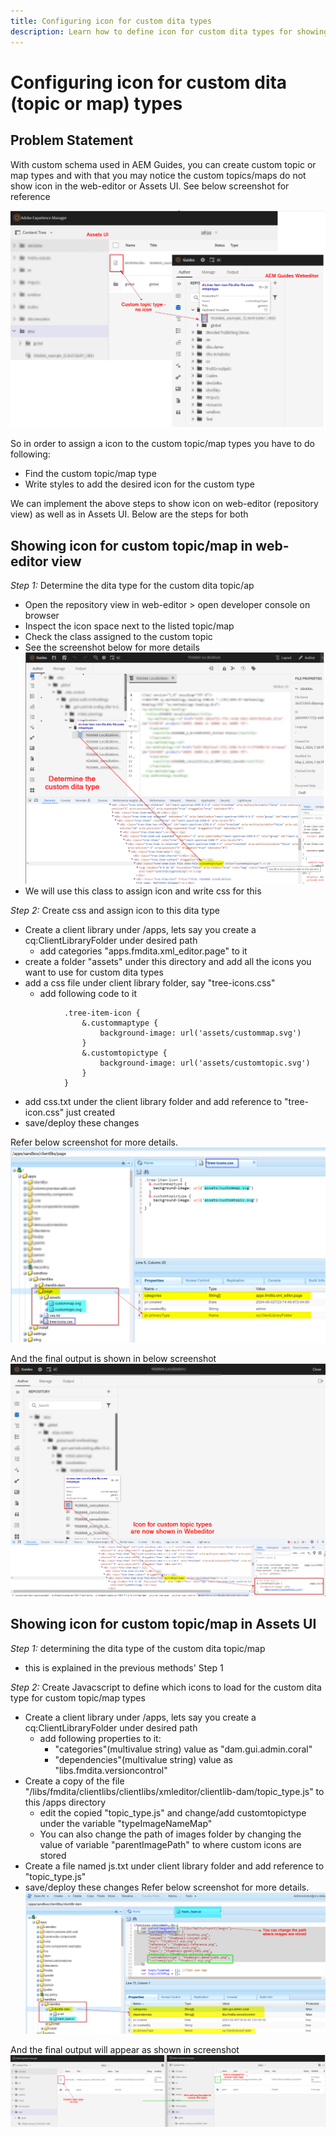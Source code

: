 ```yaml
---
title: Configuring icon for custom dita types
description: Learn how to define icon for custom dita types for showing their icon on different UI in AEM
---
```

# Configuring icon for custom dita (topic or map) types


## Problem Statement

With custom schema used in AEM Guides, you can create custom topic or map types and with that you may notice the custom topics/maps do not show icon in the web-editor or Assets UI. See  below screenshot for reference 

![screenshot for reference](../assets/authoring/custom-ditatype-icon-notshown.png)


So in order to assign a icon to the custom topic/map types you have to do following:
- Find the custom topic/map type
- Write styles to add the desired icon for the custom type


We can implement the above steps to show icon on web-editor (repository view) as well as in Assets UI. Below are the steps for both


## Showing icon for custom topic/map in web-editor view

_Step 1:_ Determine the dita type for the custom dita topic/ap
- Open the repository view in web-editor > open developer console on browser
- Inspect the icon space next to the listed topic/map 
- Check the class assigned to the custom topic 
- See the screenshot below for more details ![See the screenshot](../assets/authoring/custom-ditatype-icon-knowditatype.png)
- We will use this class to assign icon and write css for this
    
_Step 2:_ Create css and assign icon to this dita type
- Create a client library under /apps, lets say you create a cq:ClientLibraryFolder under desired path
    - add categories "apps.fmdita.xml_editor.page" to it
- create a folder "assets" under this directory and add all the icons you want to use for custom dita types
- add a css file under client library folder, say "tree-icons.css"
    - add following code to it
        
```
            .tree-item-icon {
                &.custommaptype {
                    background-image: url('assets/custommap.svg')
                }
                &.customtopictype {
                    background-image: url('assets/customtopic.svg')
                }
            }
```

- add css.txt under the client library folder and add reference to "tree-icon.css" just created
- save/deploy these changes

Refer below screenshot for more details.
![Refer screenshot](../assets/authoring/custom-ditatype-icon-define-webeditor-styles.png) 

And the final output is shown in below screenshot
![shown in screenshot](../assets/authoring/custom-ditatype-icon-webeditor-showstyles.png)


## Showing icon for custom topic/map in Assets UI

_Step 1:_ determining the dita type of the custom dita topic/map
- this is explained in the previous methods' Step 1
    
_Step 2:_ Create Javacscript to define which icons to load for the custom dita type for custom topic/map types
- Create a client library under /apps, lets say you create a cq:ClientLibraryFolder under desired path
    - add following properties to it:
        - "categories"(multivalue string) value as "dam.gui.admin.coral" 
        - "dependencies"(multivalue string) value as "libs.fmdita.versioncontrol"
- Create a copy of the file "/libs/fmdita/clientlibs/clientlibs/xmleditor/clientlib-dam/topic_type.js" to this /apps directory
    - edit the copied "topic_type.js" and change/add customtopictype under the variable "typeImageNameMap"
    - You can also change the path of images folder by changing the value of variable "parentImagePath" to where custom icons are stored
- Create a file named js.txt under client library folder and add reference to "topic_type.js"
- save/deploy these changes
Refer below screenshot for more details.
![Refer screenshot](../assets/authoring/custom-ditatype-icon-define-assetsui-styles.png)

And the final output will appear as shown in screenshot ![shown in screenshot](../assets/authoring/custom-ditatype-icon-assetsui-showstyles.png)